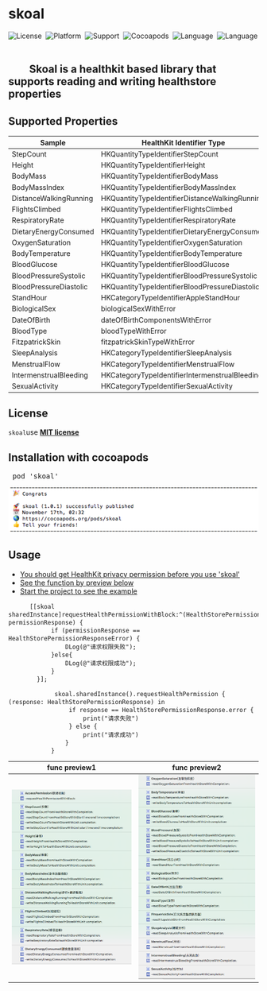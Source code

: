 # skoal
![License](https://img.shields.io/badge/License-MIT-orange.svg)&nbsp;
![Platform](https://img.shields.io/badge/Platform-iOS-yellowgreen.svg)&nbsp;
![Support](https://img.shields.io/badge/Support-iOS%208%2B-lightgrey.svg)&nbsp;
![Cocoapods](https://img.shields.io/badge/cocoapods-support-red.svg)&nbsp;
![Language](https://img.shields.io/badge/language-Objective--C-B9D3EE.svg)&nbsp;
![Language](https://img.shields.io/badge/language-Swift-red.svg)&nbsp;

## &emsp;&emsp;Skoal is a healthkit based library that supports reading and writing healthstore properties

## Supported Properties
|    Sample    |  HealthKit Identifier Type  |   Read   |   Write   |
|--------------|-----------------------------|----------|-----------|
|	StepCount	  | HKQuantityTypeIdentifierStepCount | ✓ | ✓ |
|	Height	  | HKQuantityTypeIdentifierHeight | ✓ | ✓ |
|	BodyMass	  | HKQuantityTypeIdentifierBodyMass | ✓ | ✓ ||
|	BodyMassIndex	  | HKQuantityTypeIdentifierBodyMassIndex | ✓ | ✓ |
|	DistanceWalkingRunning	| HKQuantityTypeIdentifierDistanceWalkingRunning | ✓ | ✓ |
|	FlightsClimbed  | HKQuantityTypeIdentifierFlightsClimbed | ✓ | ✓ |
|	RespiratoryRate	| HKQuantityTypeIdentifierRespiratoryRate | ✓ | ✓  |
|	DietaryEnergyConsumed  | HKQuantityTypeIdentifierDietaryEnergyConsumed | ✓ | ✓ |
|	OxygenSaturation	  | HKQuantityTypeIdentifierOxygenSaturation | ✓ |  |
|	BodyTemperature	  |	 HKQuantityTypeIdentifierBodyTemperature | ✓ | ✓ |
|	BloodGlucose	  | HKQuantityTypeIdentifierBloodGlucose | ✓ | ✓ |
|	BloodPressureSystolic  | HKQuantityTypeIdentifierBloodPressureSystolic | ✓ | ✓ |
|	BloodPressureDiastolic  | HKQuantityTypeIdentifierBloodPressureDiastolic | ✓ | ✓ |
|	StandHour	 | HKCategoryTypeIdentifierAppleStandHour | ✓ |  |
|	BiologicalSex	  | biologicalSexWithError | ✓ |  |
|	DateOfBirth	  |	 dateOfBirthComponentsWithError | ✓ |  |
|	BloodType	  |	 bloodTypeWithError | ✓ |  |
|	FitzpatrickSkin | fitzpatrickSkinTypeWithError | ✓ |  |
|	SleepAnalysis	  |	HKCategoryTypeIdentifierSleepAnalysis | ✓ |  |
|	MenstrualFlow	  | HKCategoryTypeIdentifierMenstrualFlow | ✓ |  |	
|	IntermenstrualBleeding  | HKCategoryTypeIdentifierIntermenstrualBleeding | ✓ |  |	
|	SexualActivity  | HKCategoryTypeIdentifierSexualActivity | ✓ |  |

## License
`skoal`use [__MIT license__][1]	

## Installation with cocoapods
<pre>
 pod 'skoal'
</pre>
![screenshot/cocoapods.png](screenshot/cocoapods.png)

## Usage
- [You should get HealthKit privacy permission before you use 'skoal'](#index1)
- [See the function by preview below](#index2)
- [Start the project to see the example](./skoal-example)

<a name='index1'></a>

``` 
      [[skoal sharedInstance]requestHealthPermissionWithBlock:^(HealthStorePermissionResponse permissionResponse) {
            if (permissionResponse == HealthStorePermissionResponseError) {
                DLog(@"请求权限失败");
            }else{
                DLog(@"请求权限成功");
            }
        }];
```

```
             skoal.sharedInstance().requestHealthPermission { (response: HealthStorePermissionResponse) in
                 if response == HealthStorePermissionResponse.error {
                     print("请求失败")
                 } else {
                     print("请求成功")
                }
			}
```
<a name='index2'></a>

func preview1  | func preview2
---------------|---------------
![screenshot/func1.png](screenshot/func1.png)  |  ![screenshot/func2.png](screenshot/func2.png)  


[1]: https://github.com/GREENBANYAN/skoal/blob/master/LICENSE "MIT License"
